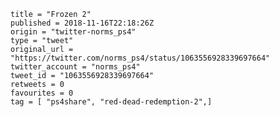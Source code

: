 ```
title = "Frozen 2"
published = 2018-11-16T22:18:26Z
origin = "twitter-norms_ps4"
type = "tweet"
original_url = "https://twitter.com/norms_ps4/status/1063556928339697664"
twitter_account = "norms_ps4"
tweet_id = "1063556928339697664"
retweets = 0
favourites = 0
tag = [ "ps4share", "red-dead-redemption-2",]
```

<p class='image'><img src='https://mnf.m17s.net/2018/11/16/DsKDYzGXcAE0uH-.jpg' alt=''></p>

